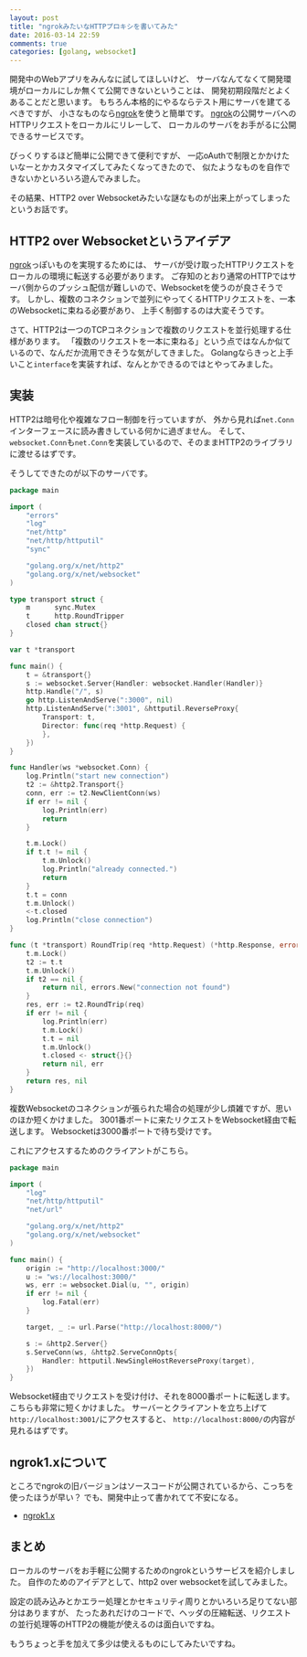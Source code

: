```yaml
---
layout: post
title: "ngrokみたいなHTTPプロキシを書いてみた"
date: 2016-03-14 22:59
comments: true
categories: [golang, websocket]
---
```


開発中のWebアプリをみんなに試してほしいけど、
サーバなんてなくて開発環境がローカルにしか無くて公開できないということは、
開発初期段階だとよくあることだと思います。
もちろん本格的にやるならテスト用にサーバを建てるべきですが、
小さなものなら[ngrok](https://ngrok.com/)を使うと簡単です。
[ngrok](https://ngrok.com/)の公開サーバへのHTTPリクエストをローカルにリレーして、
ローカルのサーバをお手がるに公開できるサービスです。

びっくりするほど簡単に公開できて便利ですが、
一応oAuthで制限とかかけたいなーとかカスタマイズしてみたくなってきたので、
似たようなものを自作できないかといろいろ遊んでみました。

その結果、HTTP2 over Websocketみたいな謎なものが出来上がってしまったというお話です。

<!-- More -->

## HTTP2 over Websocketというアイデア

[ngrok](https://ngrok.com/)っぽいものを実現するためには、
サーバが受け取ったHTTPリクエストをローカルの環境に転送する必要があります。
ご存知のとおり通常のHTTPではサーバ側からのプッシュ配信が難しいので、Websocketを使うのが良さそうです。
しかし、複数のコネクションで並列にやってくるHTTPリクエストを、一本のWebsocketに束ねる必要があり、
上手く制御するのは大変そうです。

さて、HTTP2は一つのTCPコネクションで複数のリクエストを並行処理する仕様があります。
「複数のリクエストを一本に束ねる」という点ではなんか似ているので、なんだか流用できそうな気がしてきました。
Golangならきっと上手いこと`interface`を実装すれば、なんとかできるのではとやってみました。


## 実装

HTTP2は暗号化や複雑なフロー制御を行っていますが、
外から見れば`net.Conn`インターフェースに読み書きしている何かに過ぎません。
そして、`websocket.Conn`も`net.Conn`を実装しているので、そのままHTTP2のライブラリに渡せるはずです。

そうしてできたのが以下のサーバです。

``` go server.go
package main

import (
	"errors"
	"log"
	"net/http"
	"net/http/httputil"
	"sync"

	"golang.org/x/net/http2"
	"golang.org/x/net/websocket"
)

type transport struct {
	m      sync.Mutex
	t      http.RoundTripper
	closed chan struct{}
}

var t *transport

func main() {
	t = &transport{}
	s := websocket.Server{Handler: websocket.Handler(Handler)}
	http.Handle("/", s)
	go http.ListenAndServe(":3000", nil)
	http.ListenAndServe(":3001", &httputil.ReverseProxy{
		Transport: t,
		Director: func(req *http.Request) {
		},
	})
}

func Handler(ws *websocket.Conn) {
	log.Println("start new connection")
	t2 := &http2.Transport{}
	conn, err := t2.NewClientConn(ws)
	if err != nil {
		log.Println(err)
		return
	}

	t.m.Lock()
	if t.t != nil {
		t.m.Unlock()
		log.Println("already connected.")
		return
	}
	t.t = conn
	t.m.Unlock()
	<-t.closed
	log.Println("close connection")
}

func (t *transport) RoundTrip(req *http.Request) (*http.Response, error) {
	t.m.Lock()
	t2 := t.t
	t.m.Unlock()
	if t2 == nil {
		return nil, errors.New("connection not found")
	}
	res, err := t2.RoundTrip(req)
	if err != nil {
		log.Println(err)
		t.m.Lock()
		t.t = nil
		t.m.Unlock()
		t.closed <- struct{}{}
		return nil, err
	}
	return res, nil
}
```

複数Websocketのコネクションが張られた場合の処理が少し煩雑ですが、思いのほか短くかけました。
3001番ポートに来たリクエストをWebsocket経由で転送します。
Websocketは3000番ポートで待ち受けです。

これにアクセスするためのクライアントがこちら。

``` go client.go
package main

import (
	"log"
	"net/http/httputil"
	"net/url"

	"golang.org/x/net/http2"
	"golang.org/x/net/websocket"
)

func main() {
	origin := "http://localhost:3000/"
	u := "ws://localhost:3000/"
	ws, err := websocket.Dial(u, "", origin)
	if err != nil {
		log.Fatal(err)
	}

	target, _ := url.Parse("http://localhost:8000/")

	s := &http2.Server{}
	s.ServeConn(ws, &http2.ServeConnOpts{
		Handler: httputil.NewSingleHostReverseProxy(target),
	})
}
```

Websocket経由でリクエストを受け付け、それを8000番ポートに転送します。
こちらも非常に短くかけました。
サーバーとクライアントを立ち上げて`http://localhost:3001/`にアクセスすると、
`http://localhost:8000/`の内容が見れるはずです。



## ngrok1.xについて

ところでngrokの旧バージョンはソースコードが公開されているから、こっちを使ったほうが早い？
でも、開発中止って書かれてて不安になる。

- [ngrok1.x](https://github.com/inconshreveable/ngrok)


## まとめ

ローカルのサーバをお手軽に公開するためのngrokというサービスを紹介しました。
自作のためのアイデアとして、http2 over websocketを試してみました。

設定の読み込みとかエラー処理とかセキュリティ周りとかいろいろ足りてない部分はありますが、
たったあれだけのコードで、ヘッダの圧縮転送、リクエストの並行処理等のHTTP2の機能が使えるのは面白いですね。

もうちょっと手を加えて多少は使えるものにしてみたいですね。
